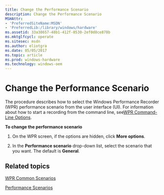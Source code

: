 ```yaml
---
title: Change the Performance Scenario
description: Change the Performance Scenario
MSHAttr:
- 'PreferredSiteName:MSDN'
- 'PreferredLib:/library/windows/hardware'
ms.assetid: 33a38657-48b1-412f-8530-2ef0d8ce878b
ms.mktglfcycl: operate
ms.sitesec: msdn
ms.author: eliotgra
ms.date: 05/05/2017
ms.topic: article
ms.prod: windows-hardware
ms.technology: windows-oem
---
```


# Change the Performance Scenario


The procedure describes how to select the Windows Performance Recorder (WPR) performance scenario from the user interface (UI). For information about how to start a recording from the command line, see[WPR Command-Line Options](wpr-command-line-options.md).

**To change the performance scenario**

1.  On the WPR screen, if the options are hidden, click **More options**.

2.  In the **Performance scenario** drop-down list, select the scenario that you want. The default is **General**.

## Related topics


[WPR Common Scenarios](windows-performance-recorder-common-scenarios.md)

[Performance Scenarios](performance-scenarios.md)

 

 







